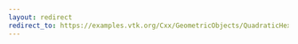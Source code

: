 ```yaml
---
layout: redirect
redirect_to: https://examples.vtk.org/Cxx/GeometricObjects/QuadraticHexahedronDemo/
---
```

